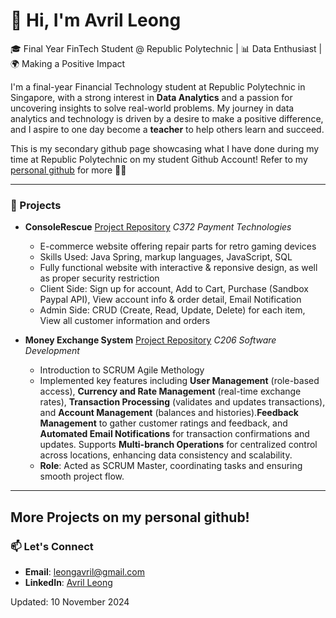 # 👋 Hi, I'm Avril Leong

🎓 Final Year FinTech Student @ Republic Polytechnic | 📊 Data Enthusiast | 🌍 Making a Positive Impact

I'm a final-year Financial Technology student at Republic Polytechnic in Singapore, with a strong interest in **Data Analytics** and a passion for uncovering insights to solve real-world problems. My journey in data analytics and technology is driven by a desire to make a positive difference, and I aspire to one day become a **teacher** to help others learn and succeed.

This is my secondary github page showcasing what I have done during my time at Republic Polytechnic on my student Github Account!
Refer to my [personal github](https://avril-leong.github.io) for more 👩‍💻

---

### 🎯 Projects
- **ConsoleRescue**
  [Project Repository](https://github.com/22017107-AvrilLeong/C372_ConsoleRescue)
  *C372 Payment Technologies*  
  - E-commerce website offering repair parts for retro gaming devices
  - Skills Used: Java Spring, markup languages, JavaScript, SQL
  - Fully functional website with interactive & reponsive design, as well as proper security restriction
  - Client Side: Sign up for account, Add to Cart, Purchase (Sandbox Paypal API), View account info & order detail, Email Notification
  - Admin Side: CRUD (Create, Read, Update, Delete) for each item, View all customer information and orders
  
- **Money Exchange System**
  [Project Repository](https://github.com/22017107-AvrilLeong/C206_CaseStudy)
  *C206 Software Development*  
  - Introduction to SCRUM Agile Methology
  - Implemented key features including **User Management** (role-based access), **Currency and Rate Management** (real-time exchange rates), **Transaction Processing** (validates and updates transactions), and
    **Account Management** (balances and histories).**Feedback Management** to gather customer ratings and feedback, and **Automated Email Notifications** for transaction confirmations and updates.
    Supports **Multi-branch Operations** for centralized control across locations, enhancing data consistency and scalability.
  - **Role**: Acted as SCRUM Master, coordinating tasks and ensuring smooth project flow.

---

More Projects on my personal github!    
---

### 📫 Let's Connect
- **Email**: [leongavril@gmail.com](mailto:leongavril@gmail.com)
- **LinkedIn**: [Avril Leong](https://www.linkedin.com/in/avril-leong)

Updated: 10 November 2024
